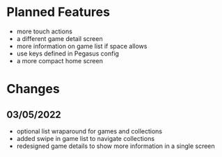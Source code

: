 # Planned Features
- more touch actions
- a different game detail screen
- more information on game list if space allows
- use keys defined in Pegasus config
- a more compact home screen

# Changes
## 03/05/2022
- optional list wraparound for games and collections
- added swipe in game list to navigate collections
- redesigned game details to show more information in a single screen
